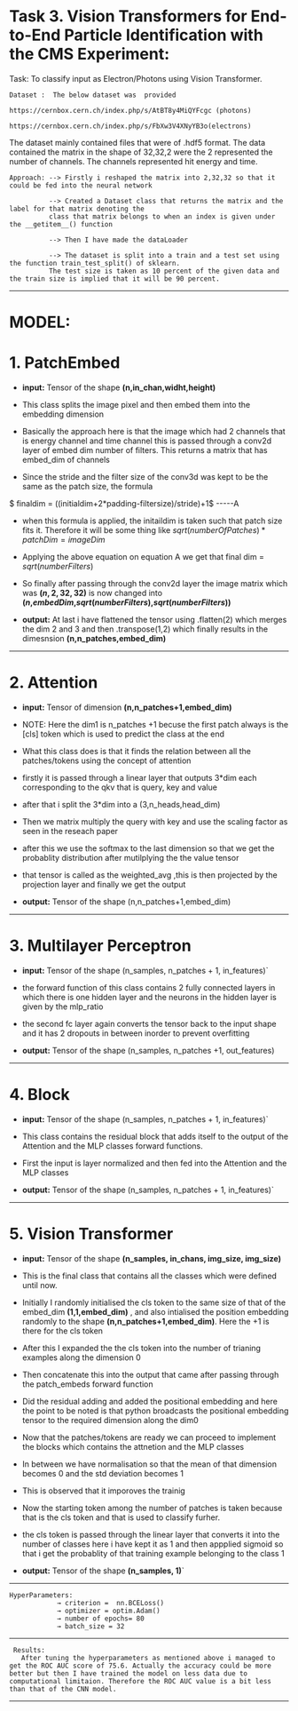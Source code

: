 # Task 3. Vision Transformers for End-to-End Particle Identification with the CMS Experiment:
         
Task: To classify input as Electron/Photons using Vision Transformer.

    Dataset :  The below dataset was  provided
                               https://cernbox.cern.ch/index.php/s/AtBT8y4MiQYFcgc (photons)	
 		                   https://cernbox.cern.ch/index.php/s/FbXw3V4XNyYB3o(electrons)
                             
The dataset mainly contained files that were of .hdf5 format. 
The data contained the matrix in the shape of 32,32,2 were the 2 represented the number of channels.
The channels represented hit energy and time.
             



	Approach: --> Firstly i reshaped the matrix into 2,32,32 so that it could be fed into the neural network 

              --> Created a Dataset class that returns the matrix and the label for that matrix denoting the 
              class that matrix belongs to when an index is given under the __getitem__() function 

              --> Then I have made the dataLoader        

              --> The dataset is split into a train and a test set using the function train_test_split() of sklearn. 
              The test size is taken as 10 percent of the given data and the train size is implied that it will be 90 percent.
------------------------------------------------------------------------------------------------------------------------------------------------------------------

# MODEL: 

# 1. **PatchEmbed**

* **input:** Tensor of the shape **(n,in_chan,widht,height)**

* This class splits the image pixel and then embed them into the embedding dimension

* Basically the approach here is that the image which had 2 channels that is energy channel and time channel this is passed through a conv2d layer of embed dim number of filters. This returns a matrix that has embed_dim of channels

* Since the stride and the filter size of the conv3d was kept to be the same as the patch size, the formula 

$ finaldim = ((initialdim+2*padding-filtersize)/stride)+1$  -----A

* when this formula is applied, the initaildim is taken such that patch size fits it. Therefore it will be some thing like $sqrt(numberOfPatches)* patchDim = imageDim$

* Applying the above equation on equation A we get that final dim = $sqrt(numberFilters)$

* So finally after passing through the conv2d layer the image matrix which was **$(n,2,32,32)$** is now changed into **($n$,$embedDim$,$sqrt(numberFilters)$,$sqrt(numberFilters)$)**

* **output:** At last i have flattened the tensor using .flatten(2) which merges the dim 2 and 3 and then .transpose(1,2) which finally results in the dimesnsion **(n,n_patches,embed_dim)**
                 
 ------------------------------------------------------------------------------------------------------------------------------------------------------------------
 
 # 2. **Attention**

* **input:** Tensor of dimension **(n,n_patches+1,embed_dim)**

* NOTE: Here the dim1 is n_patches +1 becuse the first patch always is the [cls] token which is used to predict the class at the end

* What this class does is that it finds the relation between all the patches/tokens using the concept of attention

* firstly it is passed through a linear layer that outputs 3*dim each corresponding to the qkv that is query, key and value

* after that i split the 3*dim into a (3,n_heads,head_dim)

* Then we matrix multiply the query with key and use the scaling factor as seen in the reseach paper

* after this we use the softmax to the last dimension so that we get the probablity distribution after mutilplying the the value tensor

* that tensor is called as the weighted_avg ,this is then projected by the projection layer and finally we get the output

* **output:** Tensor of the shape (n,n_patches+1,embed_dim)
------------------------------------------------------------------------------------------------------------------------------------------------------------------

# 3. Multilayer Perceptron

* **input:**  Tensor of the shape (n_samples, n_patches + 1, in_features)`

* the forward function of this class contains 2 fully connected layers in which there is one hidden layer and the neurons in the hidden layer is given by the mlp_ratio 

* the second fc layer again converts the tensor back to the input shape and it has 2 dropouts in between inorder to prevent overfitting 
        

* **output:** Tensor of the shape (n_samples, n_patches +1, out_features)
------------------------------------------------------------------------------------------------------------------------------------------------------------------

# 4. Block

* **input:** Tensor of the shape (n_samples, n_patches + 1, in_features)`

* This class contains the residual block that adds itself to the output of the Attention and the MLP classes forward functions.

* First the input is layer normalized and then fed into the Attention and the MLP classes 



* **output:** Tensor of the shape (n_samples, n_patches + 1, in_features)`
------------------------------------------------------------------------------------------------------------------------------------------------------------------

# 5. Vision Transformer

* **input:** Tensor of the shape **(n_samples, in_chans, img_size, img_size)**

* This is the final class that contains all the classes which were defined until now.

* Initially I randomly initialised the cls token to the same size of that of the embed_dim 
   **(1,1,embed_dim)** , and also intialised the position embedding randomly to the shape 
   **(n,n_patches+1,embed_dim)**. Here the +1 is there for the cls token
   
* After this I expanded the the cls token  into the number of trianing examples along the dimension 0

* Then concatenate this into the output that came after passing through the patch_embeds forward function 

* Did the residual adding and added the positional embedding and here the point to be noted is that python broadcasts the positional embedding tensor to the required dimension along the dim0

* Now that the patches/tokens are ready we can proceed to implement the blocks which contains the attnetion and the MLP classes

* In between we have normalisation so that the mean of that dimension becomes 0 and the std deviation becomes 1

* This is observed that it imporoves the trainig

* Now the starting token among the number of patches is taken because that is the cls token and that is used to classify furher.

* the cls token is passed through the linear layer that converts it into the number of classes here i have kept it as 1 and then appplied sigmoid so that i get the probablity of that training example belonging to the class 1


* **output:** Tensor of the shape **(n_samples, 1)**`
------------------------------------------------------------------------------------------------------------------------------------------------------------------
    HyperParameters:
                → criterion =  nn.BCELoss()
                → optimizer = optim.Adam()
                → number of epochs= 80
                → batch_size = 32
    
------------------------------------------------------------------------------------------------------------------------------------------------------------------
     Results:
       After tuning the hyperparameters as mentioned above i managed to get the ROC AUC score of 75.6. Actually the accuracy could be more better but then I have trained the model on less data due to computational limitaion. Therefore the ROC AUC value is a bit less than that of the CNN model.


------------------------------------------------------------------------------------------------------------------------------------------------------------------
